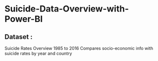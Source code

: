 # Suicide-Data-Overview-with-Power-BI

## Dataset :
Suicide Rates Overview 1985 to 2016
Compares socio-economic info with suicide rates by year and country
